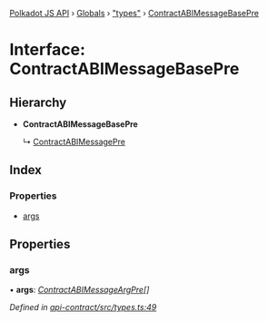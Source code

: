 [Polkadot JS API](../README.md) › [Globals](../globals.md) › ["types"](../modules/_types_.md) › [ContractABIMessageBasePre](_types_.contractabimessagebasepre.md)

# Interface: ContractABIMessageBasePre

## Hierarchy

* **ContractABIMessageBasePre**

  ↳ [ContractABIMessagePre](_types_.contractabimessagepre.md)

## Index

### Properties

* [args](_types_.contractabimessagebasepre.md#args)

## Properties

###  args

• **args**: *[ContractABIMessageArgPre](../modules/_types_.md#contractabimessageargpre)[]*

*Defined in [api-contract/src/types.ts:49](https://github.com/polkadot-js/api/blob/51a866fd35/packages/api-contract/src/types.ts#L49)*
